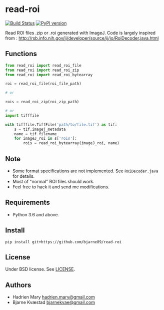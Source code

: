 # read-roi

[![Build Status](https://travis-ci.com/hadim/read-roi.svg?branch=master)](https://travis-ci.com/hadim/read-roi)
[![PyPI version](https://img.shields.io/pypi/v/read-roi.svg?maxAge=2591000)](https://pypi.org/project/read-roi/)

Read ROI files .zip or .roi generated with ImageJ. Code is largely inspired from : http://rsb.info.nih.gov/ij/developer/source/ij/io/RoiDecoder.java.html

## Functions

```python
from read_roi import read_roi_file
from read_roi import read_roi_zip
from read_roi import read_roi_bytearray

roi = read_roi_file(roi_file_path)

# or

rois = read_roi_zip(roi_zip_path)

# or
import tifffile

with tifffile.TiffFile('path/to/file.tif') as tif:
    s = tif.imagej_metadata
    name = tif.filename
    for imageJ_roi in s['rois']:
        rois = read_roi_bytearray(imageJ_roi, name)

```

## Note

- Some format specifications are not implemented. See `RoiDecoder.java` for details.
- Most of "normal" ROI files should work.
- Feel free to hack it and send me modifications.

## Requirements

- Python 3.6 and above.

## Install

`pip install git+https://github.com/bjarne89/read-roi`

## License

Under BSD license. See [LICENSE](LICENSE).

## Authors

- Hadrien Mary <hadrien.mary@gmail.com>
- Bjarne Kvæstad <bjarnekvae@gmail.com>